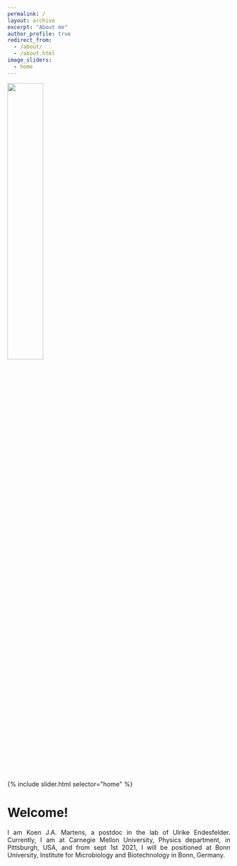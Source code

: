 ```yaml
---
permalink: /
layout: archive
excerpt: "About me"
author_profile: true
redirect_from:
  - /about/
  - /about.html
image_sliders:
  - home
---
```

<body align="left">
<img src='/images/lettericon.png' style='width: 40%'>

{% include slider.html selector="home" %}
<br>
<h1>Welcome!</h1>

<p align= "justify">
I am Koen J.A. Martens, a postdoc in the lab of Ulrike Endesfelder. Currently, I am at Carnegie Mellon University, Physics department, in Pittsburgh, USA, and from sept 1st 2021, I will be positioned at Bonn University, Institute for Microbiology and Biotechnology in Bonn, Germany.
<br>
